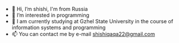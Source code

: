 - 👋 Hi, I’m shishi, I'm from Russia
- 👀 I’m interested in programming
- 🌱 I am currently studying at Gzhel State University in the course of information systems and programming
- 📫 You can contact me by e-mail shishiqaqa22@gmail.com
